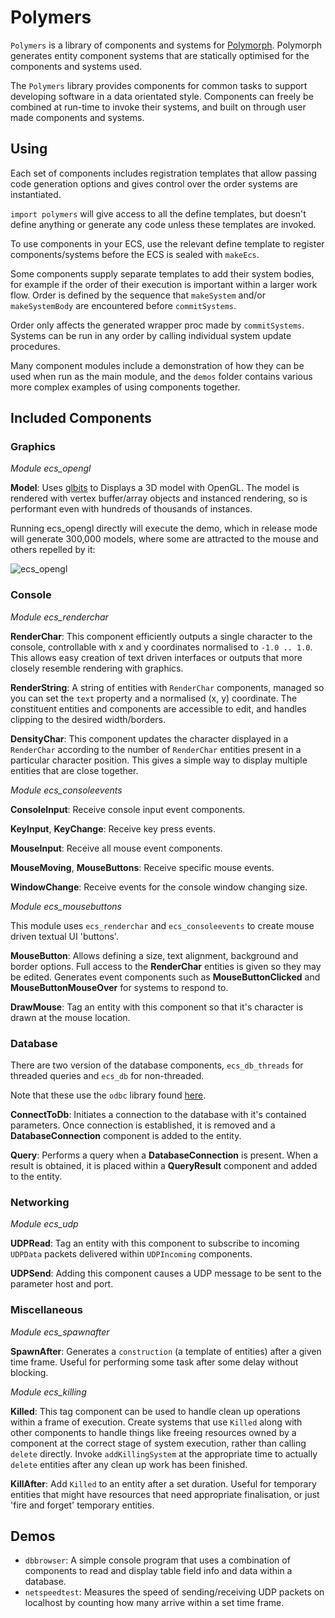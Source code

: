 # Polymers

`Polymers` is a library of components and systems for [Polymorph](https://github.com/rlipsc/polymorph). Polymorph generates entity component systems that are statically optimised for the components and systems used.

The `Polymers` library provides components for common tasks to support developing software in a data orientated style. Components can freely be combined at run-time to invoke their systems, and built on through user made components and systems.

## Using

Each set of components includes registration templates that allow passing code generation options and gives control over the order systems are instantiated.

`import polymers` will give access to all the define templates, but doesn't define anything or generate any code unless these templates are invoked.

To use components in your ECS, use the relevant define template to register components/systems before the ECS is sealed with `makeEcs`.

Some components supply separate templates to add their system bodies, for example if the order of their execution is important within a larger work flow. Order is defined by the sequence that `makeSystem` and/or `makeSystemBody` are encountered before `commitSystems`.

Order only affects the generated wrapper proc made by `commitSystems`. Systems can be run in any order by calling individual system update procedures.

Many component modules include a demonstration of how they can be used when run as the main module, and the `demos` folder contains various more complex examples of using components together.

## Included Components

### Graphics

*Module ecs_opengl*

**Model**: Uses [glbits](https://github.com/rlipsc/glbits) to Displays a 3D model with OpenGL. The model is rendered with vertex buffer/array objects and instanced rendering, so is performant even with hundreds of thousands of instances.

Running ecs_opengl directly will execute the demo, which in release mode will generate 300,000 models, where some are attracted to the mouse and others repelled by it:
 
![ecs_opengl](../media/ecs_opengl.gif?raw=true)

### Console

*Module ecs_renderchar*

**RenderChar**: This component efficiently outputs a single character to the console, controllable with x and y coordinates normalised to `-1.0 .. 1.0`. This allows easy creation of text driven interfaces or outputs that more closely resemble rendering with graphics.

**RenderString**: A string of entities with `RenderChar` components, managed so you can set the `text` property and a normalised (x, y) coordinate. The constituent entities and components are accessible to edit, and handles clipping to the desired width/borders.

**DensityChar**: This component updates the character displayed in a `RenderChar` according to the number of `RenderChar` entities present in a particular character position. This gives a simple way to display multiple entities that are close together.

*Module ecs_consoleevents*

**ConsoleInput**: Receive console input event components.

**KeyInput**, **KeyChange**: Receive key press events.

**MouseInput**: Receive all mouse event components.

**MouseMoving**, **MouseButtons**: Receive specific mouse events. 

**WindowChange**: Receive events for the console window changing size. 

*Module ecs_mousebuttons*

This module uses `ecs_renderchar` and `ecs_consoleevents` to create mouse driven textual UI 'buttons'.

**MouseButton**: Allows defining a size, text alignment, background and border options. Full access to the **RenderChar** entities is given so they may be edited. Generates event components such as **MouseButtonClicked** and **MouseButtonMouseOver** for systems to respond to.

**DrawMouse**: Tag an entity with this component so that it's character is drawn at the mouse location.

### Database

There are two version of the database components, `ecs_db_threads` for threaded queries and `ecs_db` for non-threaded.

Note that these use the `odbc` library found [here](https://github.com/coffeepots/odbc).

**ConnectToDb**: Initiates a connection to the database with it's contained parameters. Once connection is established, it is removed and a **DatabaseConnection** component is added to the entity.

**Query**: Performs a query when a **DatabaseConnection** is present. When a result is obtained, it is placed within a **QueryResult** component and added to the entity.

### Networking

*Module ecs_udp*

**UDPRead**: Tag an entity with this component to subscribe to incoming `UDPData` packets delivered within `UDPIncoming` components.

**UDPSend**: Adding this component causes a UDP message to be sent to the parameter host and port.

### Miscellaneous

*Module ecs_spawnafter*

**SpawnAfter**: Generates a `construction` (a template of entities) after a given time frame. Useful for performing some task after some delay without blocking.

*Module ecs_killing*

**Killed**: This tag component can be used to handle clean up operations within a frame of execution. Create systems that use `Killed` along with other components to handle things like freeing resources owned by a component at the correct stage of system execution, rather than calling `delete` directly. Invoke `addKillingSystem` at the appropriate time to actually `delete` entities after any clean up work has been finished. 

**KillAfter**: Add `Killed` to an entity after a set duration. Useful for temporary entities that might have resources that need appropriate finalisation, or just 'fire and forget' temporary entities.

## Demos

* `dbbrowser`: A simple console program that uses a combination of components to read and display table field info and data within a database.
* `netspeedtest`: Measures the speed of sending/receiving UDP packets on localhost by counting how many arrive within a set time frame.

